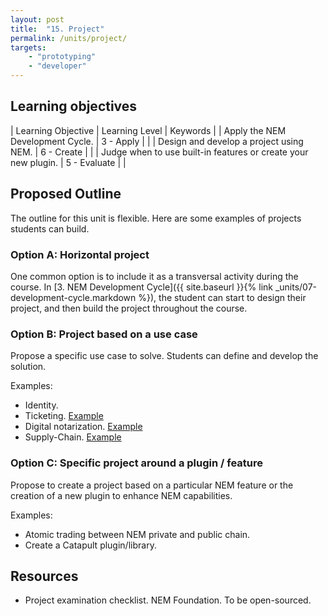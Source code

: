 ```yaml
---
layout: post
title:  "15. Project"
permalink: /units/project/
targets: 
    - "prototyping"
    - "developer"
---
```


## Learning objectives

| Learning Objective | Learning Level | Keywords |
| Apply the NEM Development Cycle. |  3 - Apply | |
| Design and develop a project using NEM.  |   6 - Create | |
| Judge when to use built-in features or create your new plugin. | 5 - Evaluate | |

## Proposed Outline

The outline for this unit is flexible. Here are some examples of projects students can build.

### Option A: Horizontal project

One common option is to include it as a transversal activity during the course. In [3.  NEM Development Cycle]({{ site.baseurl }}{% link _units/07-development-cycle.markdown %}), the student can start to design their project, and then build the project throughout the course.

### Option B: Project based on a use case

Propose a specific use case to solve. Students can define and develop the solution.

Examples: 

* Identity.
* Ticketing. [Example](https://blockchain.craftain.com/courses/getting-started-with-nem-catapult/)
* Digital notarization. [Example](https://nemtech.github.io/nem2-workshop-document-notarization/)
* Supply-Chain. [Example](https://nemtech.github.io/nem2-workshop-nem-applied-to-supply-chain/)

### Option C: Specific project around a plugin / feature

Propose to create a project based on a particular NEM feature or the creation of a new plugin to enhance NEM capabilities.

Examples: 

* Atomic trading between NEM private and public chain.
* Create a Catapult plugin/library.

## Resources
* Project examination checklist. NEM Foundation. To be open-sourced.